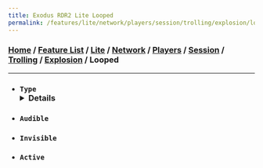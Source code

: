 ```yaml
---
title: Exodus RDR2 Lite Looped
permalink: /features/lite/network/players/session/trolling/explosion/looped
---
```

### [Home](/) / [Feature List](/features) / [Lite](/features/lite) / [Network](/features/lite/network) / [Players](/features/lite/network/players) / [Session](/features/lite/network/players/session) / [Trolling](/features/lite/network/players/session/trolling) / [Explosion](/features/lite/network/players/session/trolling/explosion) / Looped
---
- ### `Type` <details>`Grenade` / `Sticky Bomb` / `Molotov` / `Molotov Volatile` / `Hi Octane` / `Car` / `Plane` / `Petrol Pump` / `Steam` / `Flame` / `Water Hydrant` / `Boat` / `Bullet` / `Smoke Grenade` / `BZ Gas` / `Gas Canister` / `Extinguisher` / `Train` / `Flame Explode` / `Vehicle Bullet` / `Bird Crap` / `Firework` / `Torpedo` / `Torpedo Unwater` / `Lantern` / `Dynamite` / `Dynamite Stack` / `Dynamite Volatile` / `River Blast` / `Placed Dynamite` / `Fire Arrow` / `Dynamite Arrow` / `Phosphorous Bullet` / `Lighting Strike` / `Tracking Arrow` / `Poison Bottle`</details>
- ### `Audible`
- ### `Invisible`
- ### `Active`
